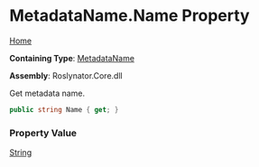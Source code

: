# MetadataName\.Name Property

[Home](../../../README.md)

**Containing Type**: [MetadataName](../README.md)

**Assembly**: Roslynator\.Core\.dll

  
Get metadata name\.

```csharp
public string Name { get; }
```

### Property Value

[String](https://docs.microsoft.com/en-us/dotnet/api/system.string)

